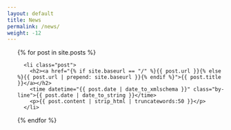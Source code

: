```yaml
---
layout: default
title: News
permalink: /news/
weight: -12
---
```

<ul id="posts">

{% for post in site.posts %}

      <li class="post">
        <h2><a href="{% if site.baseurl == "/" %}{{ post.url }}{% else %}{{ post.url | prepend: site.baseurl }}{% endif %}">{{ post.title }}</a></h2>
        <time datetime="{{ post.date | date_to_xmlschema }}" class="by-line">{{ post.date | date_to_string }}</time>
        <p>{{ post.content | strip_html | truncatewords:50 }}</p>
      </li>

{% endfor %}
</ul>